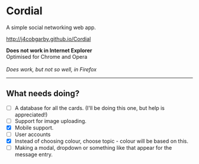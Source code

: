 # Cordial
A simple social networking web app.

http://j4cobgarby.github.io/Cordial

**Does not work in Internet Explorer**<br/>
Optimised for Chrome and Opera<br/><br/>
*Does work, but not so well, in Firefox*<br/>

<hr/>

## What needs doing?
  - [ ] A database for all the cards. (I'll be doing this one, but help is appreciated!)
  - [ ] Support for image uploading.
  - [x] Mobile support.
  - [ ] User accounts
  - [x] Instead of choosing colour, choose topic - colour will be based on this.
  - [ ] Making a modal, dropdown or something like that appear for the message entry.
